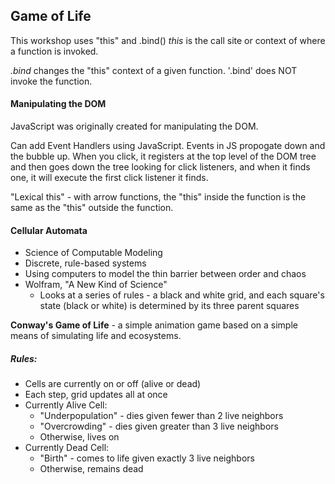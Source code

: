 ## Game of Life

This workshop uses "this" and .bind()
_this_ is the call site or context of where a function is invoked.

_.bind_ changes the "this" context of a given function. '.bind' does NOT invoke the function.

#### Manipulating the DOM
JavaScript was originally created for manipulating the DOM.

Can add Event Handlers using JavaScript. Events in JS propogate down and the bubble up. When you click, it registers at the top level of the DOM tree and then goes down the tree looking for click listeners, and when it finds one, it will execute the first click listener it finds.

"Lexical this" - with arrow functions, the "this" inside the function is the same as the "this" outside the function.

#### Cellular Automata
* Science of Computable Modeling
* Discrete, rule-based systems
* Using computers to model the thin barrier between order and chaos
* Wolfram, "A New Kind of Science"
  * Looks at a series of rules - a black and white grid, and each square's state (black or white) is determined by its three parent squares

**Conway's Game of Life** - a simple animation game based on a simple means of simulating life and ecosystems.
##### Rules:
* Cells are currently on or off (alive or dead)
* Each step, grid updates all at once
* Currently Alive Cell:
  * "Underpopulation" - dies given fewer than 2 live neighbors
  * "Overcrowding" - dies given greater than 3 live neighbors
  * Otherwise, lives on
* Currently Dead Cell:
  * "Birth" - comes to life given exactly 3 live neighbors
  * Otherwise, remains dead